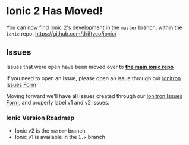 # Ionic 2 Has Moved!

You can now find Ionic 2's development in the `master` branch, within the `ionic` repo: https://github.com/driftyco/ionic/


## Issues
Issues that were open have been moved over to [**the main ionic repo**](https://github.com/driftyco/ionic/issues/)

If you need to open an issue, please open an issue through our [Ionitron Issues Form](http://ionicframework.com/submit-issue/)

Moving forward we'll have all issues created through our [Ionitron Issues Form](http://ionicframework.com/submit-issue/), and properly label v1 and v2 issues.

### Ionic Version Roadmap

- Ionic v2 is the `master` branch
- Ionic v1 is available in the `1.x` branch
